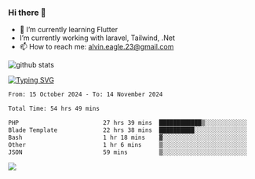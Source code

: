 ### Hi there 👋
- 🌱 I’m currently learning Flutter
-  I’m currently working with laravel, Tailwind, .Net
- 📫 How to reach me: alvin.eagle.23@gmail.com



![github stats](https://github-readme-stats.vercel.app/api?username=alvnfaiz&show_icons=true)


[![Typing SVG](http://readme-typing-svg.herokuapp.com?font=Montserrat&color=%2336BCF7&duration=4000&center=true&lines=Alvin+Faiz;Fullstack+Developer;PHP%2C+Java%2C+Javascript%2C+Python;Laravel%2C+Vue%202%2C+Tailwind%2C+Bootstrap)](https://git.io/typing-svg)

<!--[![Alvnfaiz wakatime stats](https://github-readme-stats.vercel.app/api/wakatime?username=alvnfaiz&layout=compact&theme=dracula)](https://github.com/anuraghazra/github-readme-stats)

<!--START_SECTION:waka-->

```txt
From: 15 October 2024 - To: 14 November 2024

Total Time: 54 hrs 49 mins

PHP                        27 hrs 39 mins  ████████████▒░░░░░░░░░░░░   49.45 %
Blade Template             22 hrs 38 mins  ██████████░░░░░░░░░░░░░░░   40.49 %
Bash                       1 hr 18 mins    ▓░░░░░░░░░░░░░░░░░░░░░░░░   02.35 %
Other                      1 hr 6 mins     ▒░░░░░░░░░░░░░░░░░░░░░░░░   01.97 %
JSON                       59 mins         ▒░░░░░░░░░░░░░░░░░░░░░░░░   01.76 %
```

<!--END_SECTION:waka-->

  <!-- Change the `github-readme-stats.anuraghazra1.vercel.app` to `github-readme-stats.vercel.app`  -->
  <img align="center" src="https://github-readme-stats.anuraghazra1.vercel.app/api/top-langs/?username=alvnfaiz&layout=compact" />
<!--
**alvnfaiz/alvnfaiz** is a ✨ _special_ ✨ repository because its `README.md` (this file) appears on your GitHub profile.

Here are some ideas to get you started:

- 🔭 I’m currently working on ...
- 🌱 I’m currently learning ...
- 👯 I’m looking to collaborate on ...
- 🤔 I’m looking for help with ...
- 💬 Ask me about ...
- 📫 How to reach me: ...
- 😄 Pronouns: ...
- ⚡ Fun fact: ...
-->

